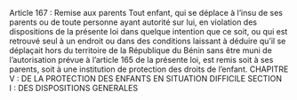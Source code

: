 Article 167 : Remise aux parents
Tout enfant, qui se déplace à l’insu de ses parents ou de toute personne ayant autorité sur lui, en violation des dispositions de la présente loi dans quelque intention que ce soit, ou qui est retrouvé seul à un endroit ou dans des conditions laissant à déduire qu’il se déplaçait hors du territoire de la République du Bénin sans être muni de l’autorisation prévue à l’article 165 de la présente loi, est remis soit à ses parents, soit à une institution de protection des droits de l’enfant.
CHAPITRE V : DE LA PROTECTION DES ENFANTS EN
SITUATION DIFFICILE
SECTION I : DES DISPOSITIONS GENERALES